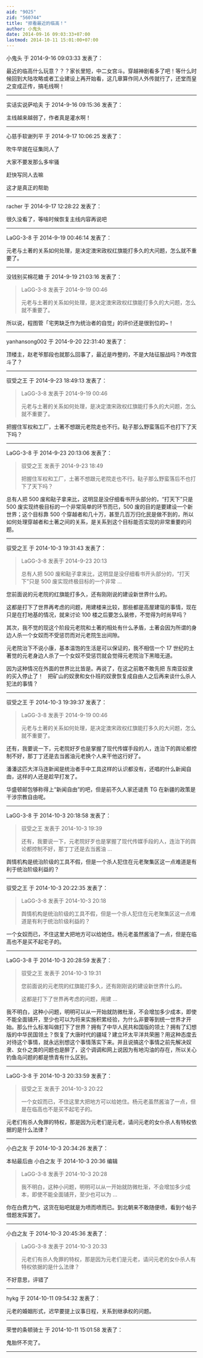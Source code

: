 ```yaml
---
aid: "9025"
zid: "560744"
title: "拒看最近的临高！"
author: 小鬼头
date: 2014-09-16 09:03:33+07:00
lastmod: 2014-10-11 15:01:00+07:00
---
```


小鬼头 于 2014-9-16 09:03:33 发表了：

最近的临高什么玩意？？？家长里短，中二女宫斗。穿越神剧看多了吧！等什么时候回到大陆攻略或者工业建设上再开始看，这几章算作同人外传就行了，还堂而皇之变成正传，搞毛线啊！

---

实话实说萨哈夫 于 2014-9-16 09:15:36 发表了：

主线越来越弱了，作者真是灌水啊！

---

心慈手软谢列平 于 2014-9-17 10:06:25 发表了：

吹牛早就在征集同人了

大家不要发那么多牢骚

赶快写同人去嘛

这才是真正的帮助

---

racher 于 2014-9-17 12:28:22 发表了：

很久没看了，等啥时候恢复主线内容再说吧

---

LaGG-3-8 于 2014-9-19 00:46:14 发表了：

元老与土著的关系如何处理，是决定澳宋政权红旗能打多久的大问题，怎么就不重要了。

---

没钱别买棉花糖 于 2014-9-19 21:03:16 发表了：

> LaGG-3-8 发表于 2014-9-19 00:46
>
> 元老与土著的关系如何处理，是决定澳宋政权红旗能打多久的大问题，怎么就不重要了。

所以说，程图管「宅男缺乏作为统治者的自觉」的评价还是很到位的~！

---

yanhansong002 于 2014-9-20 22:31:40 发表了：

顶楼主，赵老爷那段也就那么回事了，最近是咋整的，不是大陆征服战吗？咋改宫斗了？

---

驭受之王 于 2014-9-23 18:49:13 发表了：

> LaGG-3-8 发表于 2014-9-19 00:46
>
> 元老与土著的关系如何处理，是决定澳宋政权红旗能打多久的大问题，怎么就不重要了。

把握住军权和工厂，土著不想跟元老院走也不行。鞑子那么野蛮落后不也打下了天下吗？

---

LaGG-3-8 于 2014-9-23 20:13:06 发表了：

> 驭受之王 发表于 2014-9-23 18:49
>
> 把握住军权和工厂，土著不想跟元老院走也不行。鞑子那么野蛮落后不也打下了天下吗？

总有人把 500 废和鞑子拿来比，这明显是没仔细看书开头部分的，“打天下”只是 500 废实现终极目标的一个非常简单的环节而已，500 废的目的是要建设一个新世界；这个目标靠 500 个穿越者和几十万，甚至几百万归化民是做不到的，所以如何处理穿越者和土著之间的关系，是关系到这个目标能否实现的非常重要的问题。

---

驭受之王 于 2014-10-3 19:31:43 发表了：

> LaGG-3-8 发表于 2014-9-23 20:13
>
> 总有人把 500 废和鞑子拿来比，这明显是没仔细看书开头部分的，“打天下”只是 500 废实现终极目标的一个非常 ...

您前面说的元老院的红旗能打多久，还有刚刚说的建设新世界什么的。

这都是打下了世界再考虑的问题，用建楼来比较，那些都是高屋建瓴的事情，现在只是在打地基的情况，就来讨论 100 楼之后要怎么装修，不觉得为时尚早吗？

其次，我不觉的现这个阶段元老院和土著的相处有什么矛盾，土著会因为所谓的身边人杀一个女奴而不受惩罚而对元老院生出间隙。

元老院治下不说小康，基本温饱的生活是可以保证的，我不相信一个 17 世纪的土著觉的元老身边人杀了一个女奴不受惩罚就会觉得元老院治下黑暗无道。

因为这种情况在外面的世界比比皆是。再说了，在这之前敢不敢先把 东南亚奴隶的买入停止了！   把矿山的奴隶和女仆班的奴隶恢复成自由人之后再来谈什么杀人犯法的事情？

---

驭受之王 于 2014-10-3 19:39:37 发表了：

> LaGG-3-8 发表于 2014-9-19 00:46
>
> 元老与土著的关系如何处理，是决定澳宋政权红旗能打多久的大问题，怎么就不重要了。

还有，我要说一下，元老院好歹也是掌握了现代传媒手段的人，连治下的舆论都控制不好，那丁丁还是去当酱油元老换个人来干他这行好了。

潘潘这匹大洋马连新闻是统治者手中工具这样的认识都没有，还唱的什么新闻自由，这样的人还是趁早打发了。

华盛顿邮包够称得上“新闻自由”的吧，但是前不久人家还谴责 TG 在新疆的政策是干涉宗教自由呢。

---

LaGG-3-8 于 2014-10-3 20:18:58 发表了：

> 驭受之王 发表于 2014-10-3 19:39
>
> 还有，我要说一下，元老院好歹也是掌握了现代传媒手段的人，连治下的舆论都控制不好，那丁丁还是去当酱油 ...

舆情机构是统治阶级的工具不假，但是一个杀人犯住在元老聚集区这一点难道是有利于统治阶级利益的？

---

驭受之王 于 2014-10-3 20:22:35 发表了：

> LaGG-3-8 发表于 2014-10-3 20:18
>
> 舆情机构是统治阶级的工具不假，但是一个杀人犯住在元老聚集区这一点难道是有利于统治阶级利益的？

一个女奴而已，不住这里大把地方可以给她住。杨元老虽然酱油了一点，但是在临高也不是买不起宅子的。

---

LaGG-3-8 于 2014-10-3 20:28:59 发表了：

> 驭受之王 发表于 2014-10-3 19:31
>
> 您前面说的元老院的红旗能打多久，还有刚刚说的建设新世界什么的。
>
> 这都是打下了世界再考虑的问题，用建 ...

我不明白，这种小问题，明明可以从一开始就防微杜渐，不会增加多少成本，即使不能全面铺开，至少也可以为将来实施积累经验，为什么非要等到统一世界才开始。那么什么标准叫做打下了世界？拥有了中华人民共和国版的领土？拥有了幻想版的中华民国领土？恢复了大唐时代的疆域？建立环太平洋共荣圈？用这种态度去对待这个事情，就永远别想这个事情落实下来。并且说搞这个事情之前先解决奴隶、女仆之类的问题也是醉了，这个调调和网上说因为有地沟油的存在，所以关心钓鱼岛问题的都是愤青有什么区别。

---

LaGG-3-8 于 2014-10-3 20:33:59 发表了：

> 驭受之王 发表于 2014-10-3 20:22
>
> 一个女奴而已，不住这里大把地方可以给她住。杨元老虽然酱油了一点，但是在临高也不是买不起宅子的。

元老们有杀人免罪的特权，那是因为元老们是元老，请问元老的女仆杀人有特权依据的是什么法律？

---

小白之友 于 2014-10-3 20:34:26 发表了：

本帖最后由 小白之友 于 2014-10-3 20:36 编辑

> LaGG-3-8 发表于 2014-10-3 20:28
>
> 我不明白，这种小问题，明明可以从一开始就防微杜渐，不会增加多少成本，即使不能全面铺开，至少也可以为 ...

你在白费力气，这货在贴吧就是为喷而喷而已。到北朝来不敢随便喷，看到个帖子借题发挥罢了。

---

小白之友 于 2014-10-3 20:45:36 发表了：

> LaGG-3-8 发表于 2014-10-3 20:33
>
> 元老们有杀人免罪的特权，那是因为元老们是元老，请问元老的女仆杀人有特权依据的是什么法律？

不好意思，评错了

---

hykg 于 2014-10-11 09:54:32 发表了：

元老的婚姻形式，迟早要提上议事日程，关系到继承权的问题。

---

荣誉的条顿骑士 于 2014-10-11 15:01:58 发表了：

鬼胎怀不完了。

---
